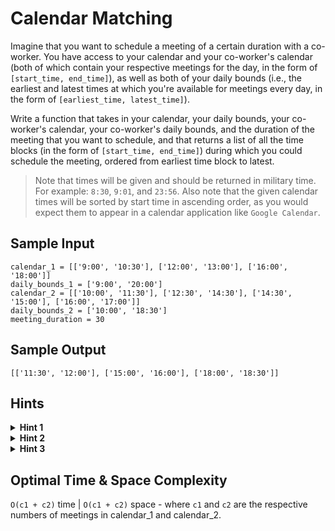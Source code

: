 # Calendar Matching

Imagine that you want to schedule a meeting of a certain duration with a co-worker. You have access to your calendar and your co-worker's calendar (both of which contain your respective meetings for the day, in the form of `[start_time, end_time]`), as well as both of your daily bounds (i.e., the earliest and latest times at which you're available for meetings every day, in the form of `[earliest_time, latest_time]`).

Write a function that takes in your calendar, your daily bounds, your co-worker's calendar, your co-worker's daily bounds, and the duration of the meeting that you want to schedule, and that returns a list of all the time blocks (in the form of `[start_time, end_time]`) during which you could schedule the meeting, ordered from earliest time block to latest.

> Note that times will be given and should be returned in military time. For example: `8:30`, `9:01`, and `23:56`.
> Also note that the given calendar times will be sorted by start time in ascending order, as you would expect them to appear in a calendar application like `Google Calendar`.

## Sample Input

```plaintext
calendar_1 = [['9:00', '10:30'], ['12:00', '13:00'], ['16:00', '18:00']]
daily_bounds_1 = ['9:00', '20:00']
calendar_2 = [['10:00', '11:30'], ['12:30', '14:30'], ['14:30', '15:00'], ['16:00', '17:00']]
daily_bounds_2 = ['10:00', '18:30']
meeting_duration = 30
```

## Sample Output

```plaintext
[['11:30', '12:00'], ['15:00', '16:00'], ['18:00', '18:30']]
```

## Hints

<details>
<summary><b>Hint 1</b></summary>

In order to find blocks of time during which you and your coworker can have a meeting, you have to first find all of the unavailabilities between the two of you. An unavailability is any block of time during which at least one of you is busy.

</details>

<details>
<summary><b>Hint 2</b></summary>

You'll have to start by taking into account the daily bounds; the daily bounds can be represented by two additional meetings in each of your calendars.

</details>

<details>
<summary><b>Hint 3</b></summary>

Once you've taken the daily bounds into account, you'll want to merge the two calendars into a single calendar of meetings and then flatten that calendar in order to eliminate overlapping and back-to-back meetings. This will give you a calendar of unavailabilities, from which you can pretty easily find the list of matching availabilities.

</details>

## Optimal Time & Space Complexity

`O(c1 + c2)` time | `O(c1 + c2)` space - where `c1` and `c2` are the respective numbers of meetings in calendar_1 and calendar_2.
